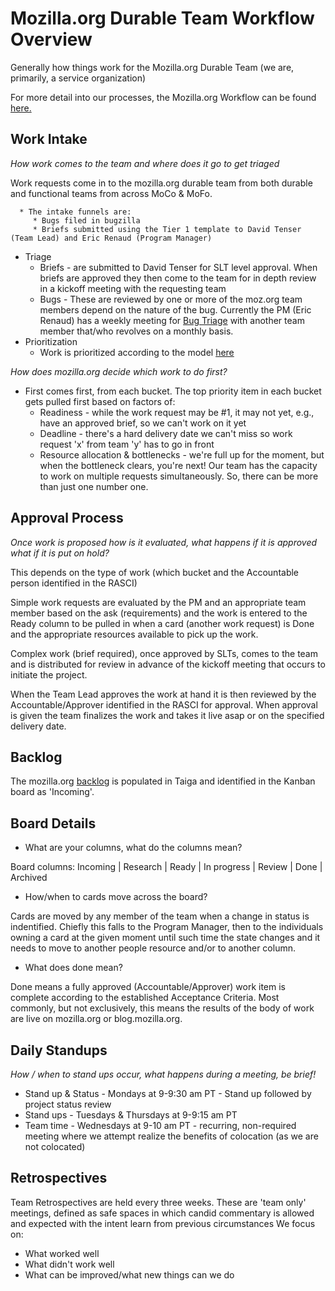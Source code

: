 # Mozilla.org Durable Team Workflow Overview

Generally how things work for the Mozilla.org Durable Team (we are, primarily, a service organization)

For more detail into our processes, the Mozilla.org Workflow can be found [here.](https://docs.google.com/presentation/d/1p4PLfoEZW8OVoBT1ZBVu4NOOz6WUeqySpnWaeNrAVTQ/edit#slide=id.g2b28aa21b3_2_585)

## Work Intake

*How work comes to the team and where does it go to get triaged*

   Work requests come in to the mozilla.org durable team from both durable and functional teams from across MoCo & MoFo.
   
      * The intake funnels are:
         * Bugs filed in bugzilla
         * Briefs submitted using the Tier 1 template to David Tenser (Team Lead) and Eric Renaud (Program Manager)
   * Triage
      * Briefs - are submitted to David Tenser for SLT level approval. When briefs are approved they then come to the team for in depth review in a kickoff meeting with the requesting team
      * Bugs - These are reviewed by one or more of the moz.org team members depend on the nature of the bug. Currently the PM (Eric Renaud) has a weekly meeting for [Bug Triage](https://bugzilla.mozilla.org/buglist.cgi?cmdtype=dorem&remaction=run&namedcmd=mozilla.org%20needs%20triage&sharer_id=148348&list_id=14026853) with another team member that/who revolves on a monthly basis.
   * Prioritization
      * Work is prioritized according to the model [here](https://docs.google.com/presentation/d/1MnxtGiPuYZ1KxFY-KM-NQh7VFlaysJp7gB4rBkJyFXo/edit)
      
*How does mozilla.org decide which work to do first?*
   
   * First comes first, from each bucket. The top priority item in each bucket gets pulled first based on factors of:
      * Readiness - while the work request may be #1, it may not yet, e.g., have an approved brief, so we can't work on it yet
      * Deadline - there's a hard delivery date we can't miss so work request 'x' from team 'y' has to go in front
      * Resource allocation & bottlenecks - we're full up for the moment, but when the bottleneck clears, you're next!
Our team has the capacity to work on multiple requests simultaneously. So, there can be more than just one number one.

## Approval Process

*Once work is proposed how is it evaluated, what happens if it is approved what if it is put on hold?*

This depends on the type of work (which bucket and the Accountable person identified in the RASCI)

Simple work requests are evaluated by the PM and an appropriate team member based on the ask (requirements) and the work is entered to the Ready column to be pulled in when a card (another work request) is Done and the appropriate resources available to pick up the work.

Complex work (brief required), once approved by SLTs, comes to the team and is distributed for review in advance of the kickoff meeting that occurs to initiate the project.

When the Team Lead approves the work at hand it is then reviewed by the Accountable/Approver identified in the RASCI for approval.  When approval is given the team finalizes the work and takes it live asap or on the specified delivery date.

## Backlog

The mozilla.org [backlog](https://tree.taiga.io/project/malexis-mozillaorg-durable-team/backlog) is populated in Taiga and identified in the Kanban board as 'Incoming'.

## Board Details

* What are your columns, what do the columns mean?

Board columns:  Incoming | Research | Ready | In progress | Review | Done | Archived 

* How/when to cards move across the board?

Cards are moved by any member of the team when a change in status is indentified. Chiefly this falls to the Program Manager, then to the individuals owning a card at the given moment until such time the state changes and it needs to move to another people resource and/or to another column.

* What does done mean?

Done means a fully approved (Accountable/Approver) work item is complete according to the established Acceptance Criteria. Most commonly, but not exclusively, this means the results of the body of work are live on mozilla.org or blog.mozilla.org.


## Daily Standups

*How / when to stand ups occur, what happens during a meeting, be brief!*

* Stand up & Status - Mondays at 9-9:30 am PT - Stand up followed by project status review 
* Stand ups - Tuesdays & Thursdays at 9-9:15 am PT
* Team time - Wednesdays at 9-10 am PT - recurring, non-required meeting where we attempt realize the benefits of colocation (as we are not colocated)


## Retrospectives

Team Retrospectives are held every three weeks. These are 'team only' meetings, defined as safe spaces in which candid commentary is allowed and expected with the intent learn from previous circumstances
We focus on: 
* What worked well
* What didn't work well
* What can be improved/what new things can we do

